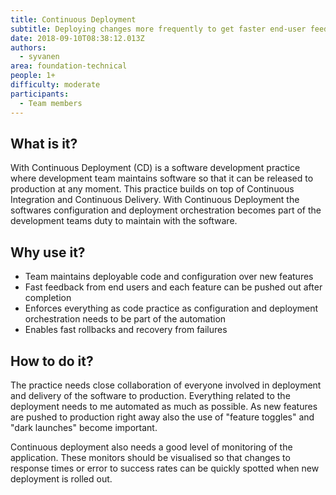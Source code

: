 ```yaml
---
title: Continuous Deployment
subtitle: Deploying changes more frequently to get faster end-user feedback
date: 2018-09-10T08:38:12.013Z
authors:
  - syvanen
area: foundation-technical
people: 1+
difficulty: moderate
participants:
  - Team members
---
```

## What is it?

With Continuous Deployment (CD) is a software development practice where development team maintains software so that it can be released to production at any moment. This practice builds on top of Continuous Integration and Continuous Delivery. With Continuous Deployment the softwares configuration and deployment orchestration becomes part of the development teams duty to maintain with the software.

## Why use it?

* Team maintains deployable code and configuration over new features
* Fast feedback from end users and each feature can be pushed out after completion
* Enforces everything as code practice as configuration and deployment orchestration needs to be part of the automation
* Enables fast rollbacks and recovery from failures

## How to do it?

The practice needs close collaboration of everyone involved in deployment and delivery of the software to production. Everything related to the deployment needs to me automated as much as possible. As new features are pushed to production right away also the use of "feature toggles" and "dark launches" become important.

Continuous deployment also needs a good level of monitoring of the application. These monitors should be visualised so that changes to response times or error to success rates can be quickly spotted when new deployment is rolled out.
